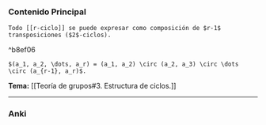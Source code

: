 ### Contenido Principal

```ad-proposition
Todo [[r-ciclo]] se puede expresar como composición de $r-1$ transposiciones ($2$-ciclos).
```

^b8ef06

```ad-proof
$(a_1, a_2, \dots, a_r) = (a_1, a_2) \circ (a_2, a_3) \circ \dots \circ (a_{r-1}, a_r)$.
```

**Tema:** [[Teoría de grupos#3. Estructura de ciclos.]]

---
### Anki
